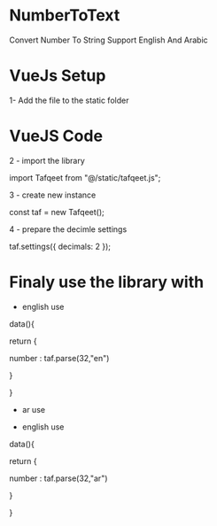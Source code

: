 # NumberToText
Convert Number To String Support English And Arabic

# VueJs Setup

1- Add the file to the static folder 

# VueJS Code

2 - import the library 

import Tafqeet from "@/static/tafqeet.js";

3 - create new instance 

const taf = new Tafqeet();

4 - prepare the decimle settings 

taf.settings({
  decimals: 2
});


# Finaly use the library with

- english use

data(){

return {

number : taf.parse(32,"en")

}

}


- ar use


- english use

data(){

return {

number : taf.parse(32,"ar")

}

}
